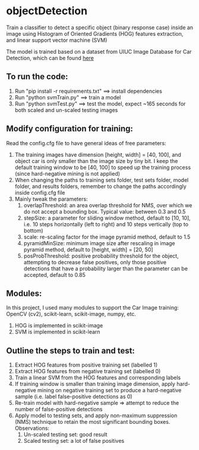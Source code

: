# objectDetection

Train a classifier to detect a specific object (binary response case) inside an image
using Histogram of Oriented Gradients (HOG) features extraction, and linear support vector machine (SVM)

The model is trained based on a dataset from UIUC Image Database for Car Detection, which can be found [here](http://cogcomp.org/Data/Car/) 

## To run the code:
1. Run "pip install -r requirements.txt"	==> install dependencies
2. Run "python svmTrain.py"		==> train a model
3. Run "python svmTest.py"		==> test the model, expect ~165 seconds for both scaled and un-scaled testing images

## Modify configuration for training:
Read the config.cfg file to have general ideas of free parameters:
1. The training images have dimension [height, width] = [40, 100], and object car is only smaller than the image size by tiny bit. I keep the default training window to be [40, 100] to speed up the training process (since hard-negative mining is not applied)
2. When changing the paths to training sets folder, test sets folder, model folder, and results folders, remember to change the paths accordingly inside config.cfg file
3. Mainly tweak the parameters:
	1. overlapThreshold: an area overlap threshold for NMS, over which we do not accept a bounding box. Typical value: between 0.3 and 0.5
	2. stepSize: a parameter for sliding window method, default to [10, 10], i.e. 10 steps horizontally (left to right) and 10 steps vertically (top to bottom)
	3. scale: re-scaling factor for the image pyramid method, default to 1.5
	4. pyramidMinSize: minimum image size after rescaling in image pyramid method, default to [height, width] = [20, 50]
	5. posProbThreshold: positive probability threshold for the object, attempting to decrease false positives, only those positive detections that have a probability larger than the parameter can be accepted, default to 0.85 

## Modules:
In this project, I used many modules to support the Car Image training: OpenCV (cv2), scikit-learn, scikit-image, numpy, etc. 
1. HOG is implemented in scikit-image
2. SVM is implemented in scikit-learn

## Outline the steps to train and test:
1. Extract HOG features from positive training set (labelled 1)
2. Extract HOG features from negative training set (labelled 0)
3. Train a linear SVM from the HOG features and corresponding labels
4. If training window is smaller than training image dimension, apply hard-negative mining on negative training set to produce a hard-negative sample (i.e. label false-positive detections as 0)
5. Re-train model with hard-negative sample => attempt to reduce the number of false-positive detections
6. Apply model to testing sets, and apply non-maximum suppression (NMS) technique to retain the most significant bounding boxes. Observations:
	1. Un-scaled testing set: good result
	2. Scaled testing set: a lot of false positives


